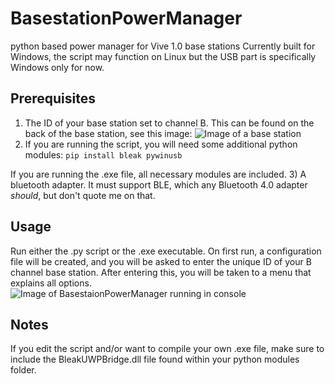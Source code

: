 # BasestationPowerManager
python based power manager for Vive 1.0 base stations
Currently built for Windows, the script may function on Linux but the USB part is specifically Windows only for now.

## Prerequisites
1) The ID of your base station set to channel B. This can be found on the back of the base station, see this image: ![Image of a base station](https://i.imgur.com/yUDwfBD.jpg)
2) If you are running the script, you will need some additional python modules:
  `pip install bleak pywinusb`
  
  If you are running the .exe file, all necessary modules are included.
3) A bluetooth adapter. It must support BLE, which any Bluetooth 4.0 adapter *should*, but don't quote me on that.
## Usage
Run either the .py script or the .exe executable. On first run, a configuration file will be created, and you will be asked to enter the unique ID of your B channel base station. After entering this, you will be taken to a menu that explains all options. ![Image of BasestaionPowerManager running in console](https://i.imgur.com/rMilQxD.png)

## Notes
If you edit the script and/or want to compile your own .exe file, make sure to include the BleakUWPBridge.dll file found within your python modules folder.
